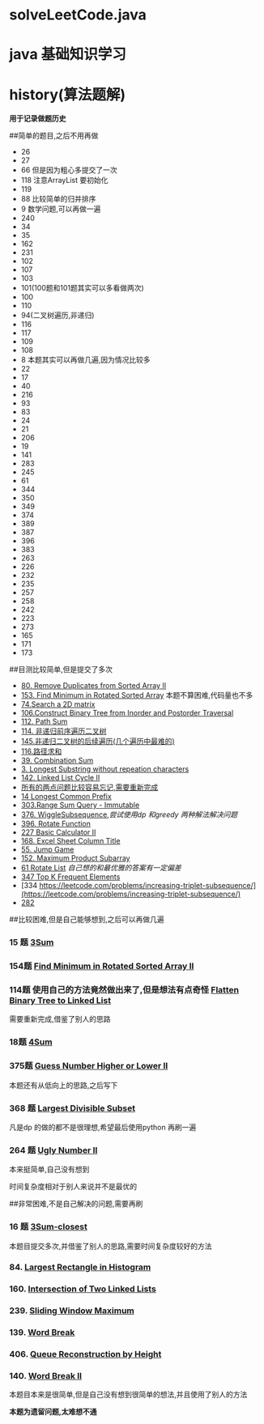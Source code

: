 # solveLeetCode.java

# java 基础知识学习


# history(算法题解)

**用于记录做题历史**

##简单的题目,之后不用再做

* 26
* 27
* 66 但是因为粗心多提交了一次
* 118 注意ArrayList 要初始化
* 119 
* 88 比较简单的归并排序
* 9 数学问题,可以再做一遍
* 240
* 34
* 35
* 162 
* 231
* 102 
* 107
* 103 
* 101(100题和101题其实可以多看做两次)
* 100
* 110
* 94(二叉树遍历,非递归)
* 116
* 117 
* 109 
* 108 
* 8 本题其实可以再做几遍,因为情况比较多
* 22
* 17
* 40
* 216
* 93
* 83
* 24
* 21
* 206
* 19 
* 141
* 283 
* 245 
* 61
* 344
* 350
* 349 
* 374 
* 389 
* 387 
* 396
* 383
* 263
* 226
* 232 
* 235 
* 257
* 258 
* 242 
* 223
* 273 
* 165 
* 171
* 173

##目测比较简单,但是提交了多次

* [80. Remove Duplicates from Sorted Array II](https://leetcode.com/problems/remove-duplicates-from-sorted-array-ii/)
* [153. Find Minimum in Rotated Sorted Array](https://leetcode.com/problems/find-minimum-in-rotated-sorted-array/)  本题不算困难,代码量也不多
* [74.Search a 2D matrix](https://leetcode.com/problems/search-a-2d-matrix/)
* [106.Construct Binary Tree from Inorder and Postorder Traversal](https://leetcode.com/problems/construct-binary-tree-from-inorder-and-postorder-traversal/)
* [112. Path Sum](https://leetcode.com/problems/path-sum/)  
* [114. 非递归前序遍历二叉树](https://leetcode.com/problems/binary-tree-preorder-traversal/) 
* [145.非递归二叉树的后续遍历(几个遍历中最难的)](https://leetcode.com/problems/binary-tree-postorder-traversal/) 
* [116.路径求和](https://leetcode.com/problems/path-sum-ii/)
* [39. Combination Sum](https://leetcode.com/problems/combination-sum/)
* [3. Longest Substring without repeation characters](https://leetcode.com/problems/longest-substring-without-repeating-characters/)
* [142. Linked List Cycle II](https://leetcode.com/problems/linked-list-cycle-ii) 
* [所有的两点问题比较容易忘记,需要重新完成](https://leetcode.com/tag/two-pointers/)  
* [14 Longest Common Prefix](https://leetcode.com/problems/longest-common-prefix/)
* [303.Range Sum Query - Immutable](https://leetcode.com/problems/range-sum-query-immutable/)
* [376. WiggleSubsequence](https://leetcode.com/problems/wiggle-subsequence/),*尝试使用dp 和greedy 两种解法解决问题*
* [396. Rotate Function](https://leetcode.com/problems/rotate-function/)  
* [227 Basic Calculator II](https://leetcode.com/problems/basic-calculator-ii/)  
* [168. Excel Sheet Column Title](https://leetcode.com/problems/excel-sheet-column-title/)  
* [55. Jump Game](https://leetcode.com/problems/jump-game/) 
* [152. Maximum Product Subarray](https://leetcode.com/problems/maximum-product-subarray/)  
* [61 Rotate List](https://leetcode.com/problems/rotate-list/) *自己想的和最优雅的答案有一定偏差* 
* [347 Top K Frequent Elements](https://leetcode.com/problems/top-k-frequent-elements/) 
* [334 https://leetcode.com/problems/increasing-triplet-subsequence/](https://leetcode.com/problems/increasing-triplet-subsequence/)
* [282](https://leetcode.com/problems/expression-add-operators/) 







##比较困难,但是自己能够想到,之后可以再做几遍

### 15 题  [3Sum](https://leetcode.com/problems/3sum/)  
### 154题 [Find Minimum in Rotated Sorted Array II](https://leetcode.com/problems/find-minimum-in-rotated-sorted-array-ii/)
### 114题 使用自己的方法竟然做出来了,但是想法有点奇怪 [Flatten Binary Tree to Linked List](https://leetcode.com/problems/flatten-binary-tree-to-linked-list/)

 
 需要重新完成,借鉴了别人的思路
 
### 18题  [4Sum](https://leetcode.com/problems/4sum/) 
### 375题 [Guess Number Higher or Lower II](https://leetcode.com/problems/guess-number-higher-or-lower-ii/)  
  本题还有从低向上的思路,之后写下

### 368 题 [Largest Divisible Subset](https://leetcode.com/problems/largest-divisible-subset/)  
   凡是dp 的做的都不是很理想,希望最后使用python 再刷一遍
 
### 264 题 [Ugly Number II](https://leetcode.com/problems/ugly-number-ii/)  
   本来挺简单,自己没有想到

时间复杂度相对于别人来说并不是最优的

##非常困难,不是自己解决的问题,需要再刷

### 16 题 [3Sum-closest](https://leetcode.com/problems/3sum-closest/)  

本题目提交多次,并借鉴了别人的思路,需要时间复杂度较好的方法

### 84. [Largest Rectangle in Histogram](https://leetcode.com/problems/largest-rectangle-in-histogram/)  

### 160. [Intersection of Two Linked Lists](https://leetcode.com/problems/intersection-of-two-linked-lists/)  

### 239. [Sliding Window Maximum](https://leetcode.com/problems/sliding-window-maximum/) 

### 139. [Word Break](https://leetcode.com/problems/word-break/)  

### 406. [Queue Reconstruction by Height](https://leetcode.com/problems/queue-reconstruction-by-height/0) 

### 140. [Word Break II](https://leetcode.com/problems/word-break-ii/)


本题目本来是很简单,但是自己没有想到很简单的想法,并且使用了别人的方法

**本题为遗留问题,太难想不通**
